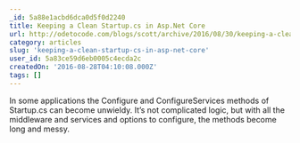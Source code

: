 ```yaml
---
_id: 5a88e1acbd6dca0d5f0d2240
title: Keeping a Clean Startup.cs in Asp.Net Core
url: http://odetocode.com/blogs/scott/archive/2016/08/30/keeping-a-clean-startup-cs-in-asp-net-core.aspx
category: articles
slug: 'keeping-a-clean-startup-cs-in-asp-net-core'
user_id: 5a83ce59d6eb0005c4ecda2c
createdOn: '2016-08-28T04:10:08.000Z'
tags: []
---
```


In some applications the Configure and ConfigureServices methods of Startup.cs can become unwieldy. It’s not complicated logic, but with all the middleware and services and options to configure, the methods become long and messy.
